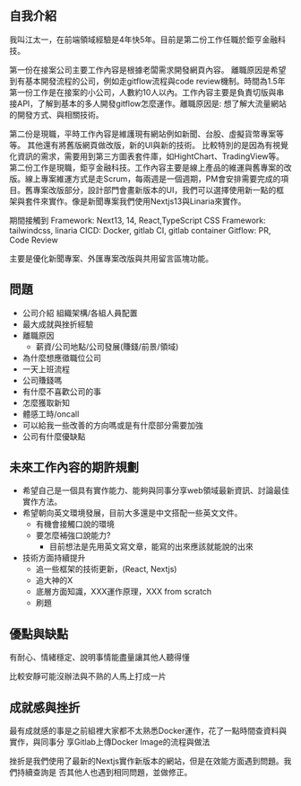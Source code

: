 ## 自我介紹
我叫江太一，在前端領域經驗是4年快5年。目前是第二份工作任職於鉅亨金融科技。

第一份在接案公司主要工作內容是根據老闆需求開發網頁內容。
離職原因是希望到有基本開發流程的公司，例如走gitflow流程與code review機制。時間為1.5年
第一份工作是在接案的小公司，人數約10人以內。工作內容主要是負責切版與串接API，了解到基本的多人開發gitflow怎麼運作。離職原因是: 想了解大流量網站的開發方式、與相關技術。

第二份是現職，平時工作內容是維護現有網站例如新聞、台股、虛擬貨幣專案等等。
其他還有將舊版網頁做改版，新的UI與新的技術。
比較特別的是因為有視覺化資訊的需求，需要用到第三方圖表套件庫，如HightChart、TradingView等。
第二份工作是現職，鉅亨金融科技。工作內容主要是線上產品的維運與舊專案的改版。線上專案維運方式是走Scrum，每兩週是一個週期，PM會安排需要完成的項目。舊專案改版部分，設計部門會畫新版本的UI，我們可以選擇使用新一點的框架與套件來實作。像是新聞專案我們使用Nextjs13與Linaria來實作。

期間接觸到
Framework: Next13, 14, React,TypeScript
CSS Framework: tailwindcss, linaria
CICD: Docker, gitlab CI, gitlab container
Gitflow: PR, Code Review

主要是優化新聞專案、外匯專案改版與共用留言區塊功能。

## 問題
* 公司介紹
    組織架構/各組人員配置
* 最大成就與挫折經驗
* 離職原因
	* 薪資/公司地點/公司發展(賺錢/前景/領域)
* 為什麼想應徵職位公司
* 一天上班流程
* 公司賺錢嗎
* 有什麼不喜歡公司的事
* 怎麼獲取新知
* 體感工時/oncall
* 可以給我一些改善的方向嗎或是有什麼部分需要加強
* 公司有什麼優缺點

## 未來工作內容的期許規劃
* 希望自己是一個具有實作能力、能夠與同事分享web領域最新資訊、討論最佳實作方法。
* 希望朝向英文環境發展，目前大多還是中文搭配一些英文文件。
	* 有機會接觸口說的環境
	* 要怎麼補強口說能力?
		* 目前想法是先用英文寫文章，能寫的出來應該就能說的出來
* 技術方面持續提升
	* 追一些框架的技術更新，(React, Nextjs)
	* 追大神的X
	* 底層方面知識，XXX運作原理，XXX from scratch
	* 刷題
## 優點與缺點
有耐心、情緒穩定、說明事情能盡量讓其他人聽得懂

比較安靜可能沒辦法與不熟的人馬上打成一片

## 成就感與挫折
最有成就感的事是之前組裡大家都不太熟悉Docker運作，花了一點時間查資料與實作，與同事分
享Gitlab上傳Docker Image的流程與做法

挫折是我們使用了最新的Nextjs實作新版本的網站，但是在效能方面遇到問題。我們持續查詢是
否其他人也遇到相同問題，並做修正。